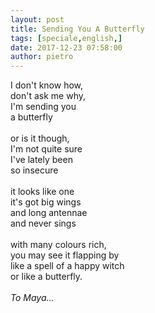 ```yaml
---
layout: post
title: Sending You A Butterfly
tags: [speciale,english,]
date: 2017-12-23 07:58:00
author: pietro
---
```

I don't know how,<br/>don't ask me why,<br/>I'm sending you<br/>a butterfly<br/><br/>or is it though,<br/>I'm not quite sure<br/>I've lately been<br/>so insecure<br/><br/>it looks like one<br/>it's got big wings<br/>and long antennae<br/>and never sings<br/><br/>with many colours rich,<br/>you may see it flapping by<br/>like a spell of a happy witch<br/>or like a butterfly.<br/><br/><i>To Maya...</i>
